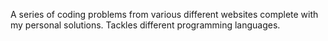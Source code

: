 A series of coding problems from various different websites complete with my personal solutions. Tackles different programming languages.
